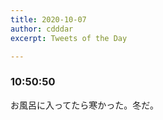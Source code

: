 ```yaml
---
title: 2020-10-07
author: cdddar
excerpt: Tweets of the Day

---
```


### 10:50:50

お風呂に入ってたら寒かった。冬だ。
